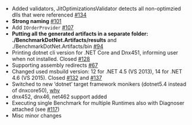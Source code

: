 * Added validators, JitOptimizationsValidator detects all non-optimzied dlls that were referenced [#134](https://github.com/PerfDotNet/BenchmarkDotNet/issues/134)
* **Strong naming** [#101](https://github.com/PerfDotNet/BenchmarkDotNet/issues/101)
* Add `IOrderProvider` [#107](https://github.com/PerfDotNet/BenchmarkDotNet/issues/107)
* **Putting all the generated artifacts in a separate folder: ./BenchmarkDotNet.Artifacts/results** and ./BenchmarkDotNet.Artifacts/bin [#94](https://github.com/PerfDotNet/BenchmarkDotNet/issues/94)
* Printing dotnet cli version for .NET Core and Dnx451, informing user when not installed. Closed [#128](https://github.com/PerfDotNet/BenchmarkDotNet/issues/128)
* Supporting assembly redirects [#67](https://github.com/PerfDotNet/BenchmarkDotNet/issues/67)
* Changed used msbuild version: 12 for .NET 4.5 (VS 2013), 14 for .NET 4.6 (VS 2015). Closed [#132](https://github.com/PerfDotNet/BenchmarkDotNet/issues/132) and [#137](https://github.com/PerfDotNet/BenchmarkDotNet/issues/137)
* Switched to new ‘dotnet’ target framework monikers (dotnet5.4 instead of dnxcore50), [why](https://github.com/aspnet/Announcements/issues/98)
* dnx452, dnx46, net462 support added
* Executing single Benchmark for multiple Runtimes also with Diagnoser attached (see [#117](https://github.com/PerfDotNet/BenchmarkDotNet/pull/117))
* Misc minor changes